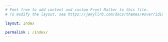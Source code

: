 ```yaml
---
# Feel free to add content and custom Front Matter to this file.
# To modify the layout, see https://jekyllrb.com/docs/themes/#overriding-theme-defaults

layout: Index

permalink : /Index/
---
```


